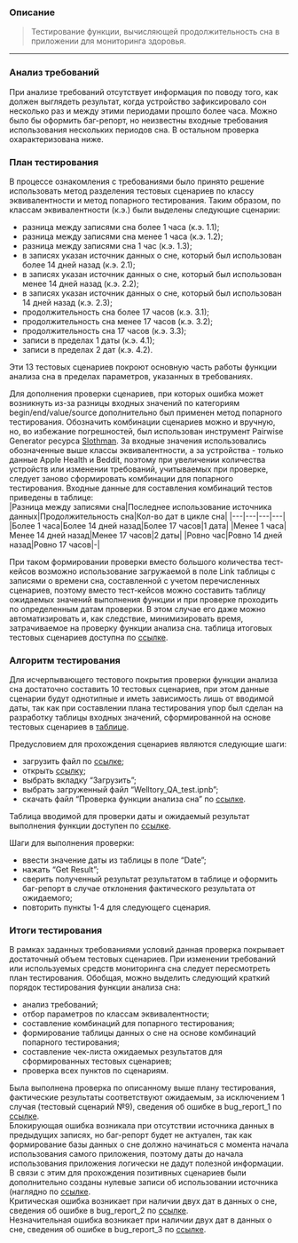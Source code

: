 ### Описание
> Тестирование функции, вычисляющей продолжительность сна в приложении для мониторинга здоровья.
---
### Анализ требований
При анализе требований отсутствует информация по поводу того, как должен выглядеть результат, когда устройство зафиксировало сон несколько раз и между этими периодами прошло более часа. Можно было бы оформить баг-репорт, но неизвестны входные требования использования нескольких периодов сна. В остальном проверка охарактеризована ниже.

### План тестирования
В процессе ознакомления с требованиями было принято решение использовать метод разделения тестовых сценариев по классу эквивалентности и метод попарного тестирования. Таким образом, по классам эквивалентности (к.э.) были выделены следующие сценарии:
- разница между записями сна более 1 часа (к.э. 1.1);
- разница между записями сна менее 1 часа (к.э. 1.2);
- разница между записями сна 1 час (к.э. 1.3);
- в записях указан источник данных о сне, который был использован более 14 дней назад (к.э. 2.1);
- в записях указан источник данных о сне, который был использован менее 14 дней назад (к.э. 2.2);
- в записях указан источник данных о сне, который был использован 14 дней назад (к.э. 2.3);
- продолжительность сна более 17 часов (к.э. 3.1);
- продолжительность сна менее 17 часов (к.э. 3.2);
- продолжительность сна 17 часов (к.э. 3.3);
- записи в пределах 1 даты (к.э. 4.1);
- записи в пределах 2 дат (к.э. 4.2).
	
Эти 13 тестовых сценариев покроют основную часть работы функции анализа сна в пределах параметров, указанных в требованиях.

Для дополнения проверки сценариев, при которых ошибка может возникнуть из-за разницы входных значений по категориям begin/end/value/source дополнительно был применен метод попарного тестирования. Обозначить комбинации сценариев можно и вручную, но, во избежание погрешностей, был использован инструмент Pairwise Generator ресурса [Slothman](https://slothman.dev/pairwise-generator/). За входные значения использовались обозначенные выше классы эквивалентности, а за устройства - только данные Apple Health и Beddit, поэтому при увеличении количества устройств или изменении требований, учитываемых при проверке, следует заново сформировать комбинации для попарного тестирования. Входные данные для составления комбинаций тестов приведены в таблице: </br>
|Разница между записями сна|Последнее использование источника данных|Продолжительность сна|Кол-во дат в цикле сна|
|---|---|---|---|
|Более 1 часа|Более 14 дней назад|Более 17 часов|1 дата|
|Менее 1 часа|Менее 14 дней назад|Менее 17 часов|2 даты|
|Ровно час|Ровно 14 дней назад|Ровно 17 часов|-|


При таком формировании проверки вместо большого количества тест-кейсов возможно использование загружаемой в поле Link таблицы с записями о времени сна, составленной с учетом перечисленных сценариев, поэтому вместо тест-кейсов можно составить таблицу ожидаемых значений выполнения функции и при проверке проходить по определенным датам проверки. В этом случае его даже можно автоматизировать и, как следствие, минимизировать время, затрачиваемое на проверку функции анализа сна. таблица итоговых тестовых сценариев доступна по [ссылке](https://docs.google.com/spreadsheets/d/1uoiYuLhtsyPnv3hjAMYQz6fOZEJGmqGz_VjMfdBVxJE/edit#gid=0).

### Алгоритм тестирования
Для исчерпывающего тестового покрытия проверки функции анализа сна достаточно составить 10 тестовых сценариев, при этом данные сценарии будут однотипные и иметь зависимость лишь от вводимой даты, так как при составлении плана тестирования упор был сделан на разработку таблицы входных значений,  сформированной на основе тестовых сценариев в [таблице](https://docs.google.com/spreadsheets/d/1uoiYuLhtsyPnv3hjAMYQz6fOZEJGmqGz_VjMfdBVxJE/edit?usp=sharing).
	
Предусловием для прохождения сценариев являются следующие шаги:
- загрузить файл по [ссылке](https://www.dropbox.com/s/mmcqo10k6whhtef/Welltory_QA_test.ipynb?dl=0);
- открыть [ссылку](https://colab.research.google.com/);
- выбрать вкладку “Загрузить”;
- выбрать загруженный файл “Welltory_QA_test.ipnb”;
- скачать файл “Проверка функции анализа сна”  по [ссылке](https://docs.google.com/spreadsheets/d/1OCqHS_3V8NrL0InmuJwI5iZNZuefDYW5KyGE63CcZuc/edit?usp=sharing).


Таблица вводимой для проверки даты и ожидаемый результат выполнения функции доступен по [ссылке](https://docs.google.com/spreadsheets/d/1uoiYuLhtsyPnv3hjAMYQz6fOZEJGmqGz_VjMfdBVxJE/edit?usp=sharing).

Шаги для выполнения проверки:
- ввести значение даты из таблицы в поле “Date”;
- нажать “Get Result”;
- сверить полученный результат результатом в таблице и оформить баг-репорт в случае отклонения фактического результата от ожидаемого;
- повторить пункты 1-4 для следующего сценария.

### Итоги тестирования
В рамках заданных требованиями условий данная проверка покрывает достаточный объем тестовых сценариев. 
При изменении требований или используемых средств мониторинга сна следует пересмотреть план тестирования.
Обобщая, можно выделить следующий краткий порядок тестирования функции анализа сна:
- анализ требований;
- отбор параметров по классам эквивалентности;
- составление комбинаций для попарного тестирования;
- формирование таблицы данных о сне на основе комбинаций попарного тестирования;
- составление чек-листа ожидаемых результатов для сформированных тестовых сценариев;
- проверка всех пунктов по сценариям.

Была выполнена проверка по описанному выше плану тестирования, фактические результаты соответствуют ожидаемым, за исключением 1 случая (тестовый сценарий №9), сведения об ошибке в bug_report_1 по [ссылке](https://docs.google.com/spreadsheets/d/1XHViJFz7W1MCVAGegx8Hy004AM46BhAUisDun0GOP1E/edit?usp=sharing).
</br>
Блокирующая ошибка возникала при отсутствии источника данных в предыдущих записях, но баг-репорт будет не актуален, так как формирование базы данных о сне должно начинаться с момента начала использования самого приложения, поэтому даты до начала использования приложения логически не дадут полезной информации. В связи с этим для прохождения позитивных сценариев были дополнительно созданы нулевые записи об использовании источника (наглядно по [ссылке](https://docs.google.com/spreadsheets/d/1OCqHS_3V8NrL0InmuJwI5iZNZuefDYW5KyGE63CcZuc/edit?usp=sharing).
</br>
Критическая ошибка возникает при наличии двух дат в данных о сне, сведения об ошибке в bug_report_2 по [ссылке](https://docs.google.com/spreadsheets/d/1XHViJFz7W1MCVAGegx8Hy004AM46BhAUisDun0GOP1E/edit?usp=sharing).
</br>
Незначительная ошибка возникает при наличии двух дат в данных о сне, сведения об ошибке в bug_report_3 по [ссылке](https://docs.google.com/spreadsheets/d/1XHViJFz7W1MCVAGegx8Hy004AM46BhAUisDun0GOP1E/edit?usp=sharing).




